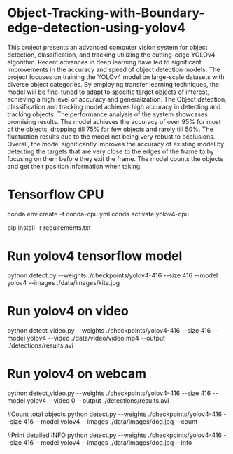# Object-Tracking-with-Boundary-edge-detection-using-yolov4
This  project  presents  an  advanced  computer vision system for object detection, classification, and tracking utilizing the cutting-edge YOLOv4 algorithm. Recent advances in deep learning have led to significant improvements in the accuracy and speed of object detection  models. The project focuses on training the YOLOv4 model on large-scale datasets with diverse object categories. By employing transfer learning techniques, the model will be fine-tuned to adapt to specific target objects of interest, achieving a high level of accuracy and generalization. The Object detection, classification and tracking model  achieves high accuracy in detecting and tracking objects. The performance analysis of the system showcases promising results. The model achieves the accuracy of over 95% for most of the objects, dropping till 75% for few objects and rarely till 50%. The fluctuation results due to the model not being very robust to occlusions. Overall, the model significantly improves the accuracy of existing model by detecting the targets that are very close to the edges of the frame to by focusing on them before they exit the frame. The model counts the objects and get their position  information  when  taking.

# Tensorflow CPU
conda env create -f conda-cpu.yml
conda activate yolov4-cpu

pip install -r requirements.txt

# Run yolov4 tensorflow model
python detect.py --weights ./checkpoints/yolov4-416 --size 416 --model yolov4 --images ./data/images/kite.jpg

# Run yolov4 on video
python detect_video.py --weights ./checkpoints/yolov4-416 --size 416 --model yolov4 --video ./data/video/video.mp4 --output ./detections/results.avi

# Run yolov4 on webcam
python detect_video.py --weights ./checkpoints/yolov4-416 --size 416 --model yolov4 --video 0 --output ./detections/results.avi

#Count total objects
python detect.py --weights ./checkpoints/yolov4-416 --size 416 --model yolov4 --images ./data/images/dog.jpg --count

#Print detailed INFO
python detect.py --weights ./checkpoints/yolov4-416 --size 416 --model yolov4 --images ./data/images/dog.jpg --info

